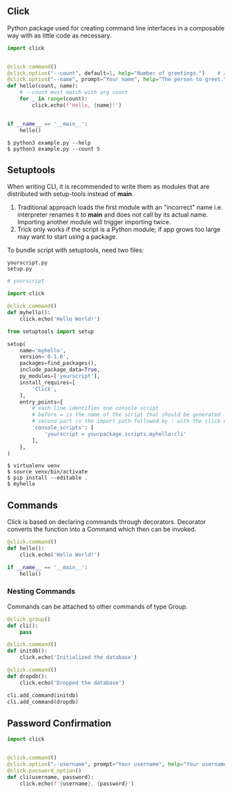 ## Click

Python package used for creating command line interfaces in a composable way with as little code as necessary.

```py
import click


@click.command()
@click.option("--count", default=1, help="Number of greetings.")    # adding parameters
@click.option("--name", prompt="Your name", help="The person to greet.")
def hello(count, name):
    # --count must match with arg count
    for _ in range(count):
        click.echo(f"Hello, {name}!")


if __name__ == '__main__':
    hello()
```

```console
$ python3 example.py --help
$ python3 example.py --count 5
```

## Setuptools

When writing CLI, it is recommended to write them as modules that are distributed with setup-tools instead of __main__.

1. Traditional approach loads the first module with an "incorrect" name i.e. interpreter renames it to __main__ and does not call by its actual name. Importing another module will trigger importing twice.
2. Trick only works if the script is a Python module; if app grows too large may want to start using a package.

To bundle script with setuptools, need two files:

```
yourscript.py
setup.py
```

```py
# yourscript

import click

@click.command()
def myhello():
    click.echo('Hello World!')
```

```py
from setuptools import setup

setup(
    name='myhello',
    version='0.1.0',
    packages=find_packages(),
    include_package_data=True,
    py_modules=['yourscript'],
    install_requires=[
        'Click',
    ],
    entry_points={
        # each line identifies one console script
        # before = is the name of the script that should be generated
        # second part is the import path followed by : with the click command
        'console_scripts': [
            'yourscript = yourpackage.scripts.myhello:cli'
        ],
    },
)
```

```console
$ virtualenv venv
$ source venv/bin/activate
$ pip install --editable .
$ myhello
```

## Commands

Click is based on declaring commands through decorators. Decorator converts the function into a Command which then can be invoked.

```py
@click.command()
def hello():
    click.echo('Hello World!')

if __name__ == '__main__':
    hello()
``` 

### Nesting Commands

Commands can be attached to other commands of type Group.

```py
@click.group()
def cli():
    pass

@click.command()
def initdb():
    click.echo('Initialized the database')

@click.command()
def dropdb():
    click.echo('Dropped the database')

cli.add_command(initdb)
cli.add_command(dropdb)
```

## Password Confirmation

```py
import click


@click.command()
@click.option("--username", prompt="Your username", help="Your username.")
@click.password_option()
def cli(username, password):
    click.echo(f'{username}, {password}')
```